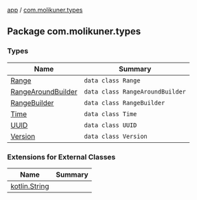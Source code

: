 [app](../index.md) / [com.molikuner.types](./index.md)

## Package com.molikuner.types

### Types

| Name | Summary |
|---|---|
| [Range](-range/index.md) | `data class Range` |
| [RangeAroundBuilder](-range-around-builder/index.md) | `data class RangeAroundBuilder` |
| [RangeBuilder](-range-builder/index.md) | `data class RangeBuilder` |
| [Time](-time/index.md) | `data class Time` |
| [UUID](-u-u-i-d/index.md) | `data class UUID` |
| [Version](-version/index.md) | `data class Version` |

### Extensions for External Classes

| Name | Summary |
|---|---|
| [kotlin.String](kotlin.-string/index.md) |  |
